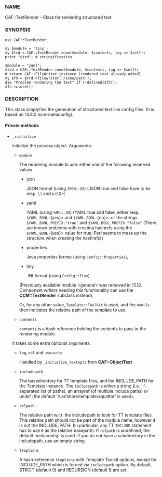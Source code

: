 
### NAME

CAF::TextRender - Class for rendering structured text

### SYNOPSIS

    use CAF::TextRender;

    my $module = 'tiny';
    my $trd = CAF::TextRender->new($module, $contents, log => $self);
    print "$trd"; # stringification

    $module = "yaml";
    $trd = CAF::TextRender->new($module, $contents, log => $self);
    # return CAF::FileWriter instance (rendered text already added)
    my $fh = $trd->filewriter('/some/path');
    die "Problem rendering the text" if (!defined($fh));
    $fh->close();

### DESCRIPTION

This class simplyfies the generation of structured text like config files.
(It is based on 14.8.0 ncm-metaconfig).

#### Private methods

- `_initialize`

    Initialize the process object. Arguments:

    - `module`

        The rendering module to use: either one of the following reserved values

        - json

            JSON format (using `JSON::XS`) (JSON true and false have to be resp. `\1` and c<\\0>)

        - yaml

            YAML (using `YAML::XS`) (YAML true and false, either resp. `$YAML_BOOL-`{yes}> and
            `$YAML_BOOL-`{no}>; or the strings `$YAML_BOOL_PREFIX."true"` and
            `$YAML_BOOL_PREFIX."false"` (There are known problems with creating hashrefs using the
            `$YAML_BOOL-`{yes}> value for true; Perl seems to mess up the structure when creating
            the hashrefs))

        - properties

            Java properties format (using `Config::Properties`),

        - tiny

            .INI format (using `Config::Tiny`)

        (Previously available module &lt;general> was removed in 15.12.
        Component writers needing this functionality can use
        the **CCM::TextRender** subclass instead).

        Or, for any other value, `Template::Toolkit` is used, and the `module` then indicates
        the relative path of the template to use.

    - `contents`

        `contents` is a hash reference holding the contents to pass to the rendering module.

    It takes some extra optional arguments:

    - `log`, `eol` and `usecache`

        Handled by `_initialize_textopts` from **CAF::ObjectText**

    - `includepath`

        The basedirectory for TT template files, and the INCLUDE\_PATH
        for the Template instance. The `includepath` is either a string
        (i.e. ':'-separated list of paths), an arrayref (of multiple include paths)
        or undef (the default '/usr/share/templates/quattor' is used).

    - `relpath`

        The relative path w.r.t. the includepath to look for TT template files.
        This relative path should not be part of the module name, however it
        is not the INCLUDE\_PATH. (In particular, any TT `INCLUDE` statement has
        to use it as the relative basepath).
        If `relpath` is undefined, the default 'metaconfig' is used. If you do not
        have a subdirectory in the includepath, use an empty string.

    - `ttoptions`

        A hash-reference `ttoptions` with Template Toolkit options,
        except for INCLUDE\_PATH which is forced via `includepath` option.
        By default, STRICT (default 0) and RECURSION (default 1) are set.
